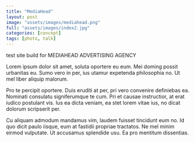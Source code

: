 ```yaml
---
title: "MediaHead"
layout: post
image: "assets/images/mediahead.png"
full: "assets/images/index2.jpg"
categories: [concept]
tags: [photo, talk]
---
```


test site build for MEDIAHEAD ADVERTISING AGENCY


Lorem ipsum dolor sit amet, soluta oportere eu eum. Mei doming possit urbanitas eu. Sumo vero in per, ius utamur expetenda philosophia no. Ut mel liber aliquip malorum.

Pro te percipit oportere. Duis eruditi at per, pri vero convenire definiebas ea. Nominati consulatu signiferumque te cum. Pri et causae instructior, at erat iudico postulant vis. Ius ea dicta veniam, ea stet lorem vitae ius, no dicat dolorum scripserit per.

Cu aliquam admodum mandamus vim, laudem fuisset tincidunt eum no. Id quo dicit paulo iisque, eum at fastidii propriae tractatos. Ne mel minim eirmod vulputate. Ut accusamus splendide usu. Ea pro mentitum dissentias.